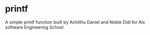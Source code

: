 # printf
A simple printf function built by Achilihu Daniel and Noble Didi  for Alx software Engineering School
